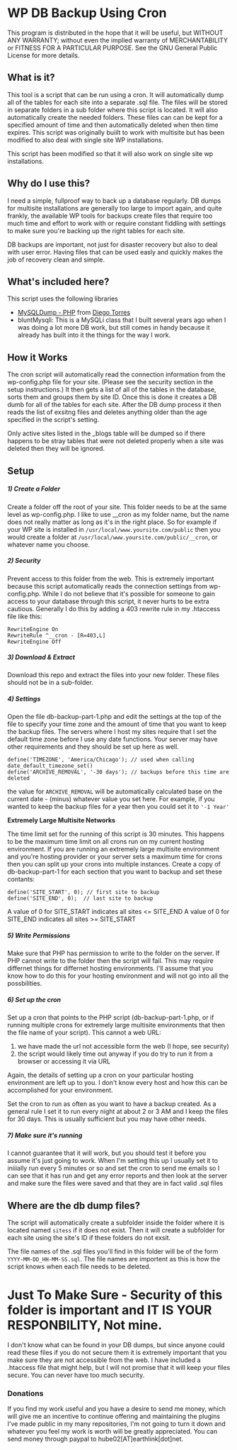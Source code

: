 # WP DB Backup Using Cron

This program is distributed in the hope that it will be useful, but WITHOUT ANY WARRANTY; without even 
the implied warranty of MERCHANTABILITY or FITNESS FOR A PARTICULAR PURPOSE. See the GNU General Public 
License for more details.

## What is it?
This tool is a script that can be run using a cron. It will automatically dump all of the 
tables for each site into a separate .sql file. The files will be stored in separate folders 
in a sub folder where this script is located. It will also automatically create the needed 
folders. These files can can be kept for a specified amount of time and then automatically 
deleted when then time expires. This script was originally buiilt to work with multisite 
but has been modified to also deal with single site WP installations.

This script has been modified so that it will also work on single site wp installations.

## Why do I use this?
I need a simple, fullproof way to back up a database regularly. DB dumps for multisite 
installations are generally too large to import again, and quite frankly, the available WP 
tools for backups create files that require too much time and effort to work with or 
require constant fiddling with settings to make sure you're backing up the right tables 
for each site.

DB backups are important, not just for disaster recovery but also to deal with user error. 
Having files that can be used easly and quickly makes the job of recovery clean and simple.

## What's included here?
This script uses the following libraries
* [MySQLDump - PHP](https://github.com/ifsnop/mysqldump-php) from [Diego Torres](https://github.com/ifsnop)
* bluntMysqli: This is a MySQLi class that I built several years ago when I was doing a lot more DB work,
but still comes in handy because it already has built into it the things for the way I work.

## How it Works
The cron script will automatically read the connection information from the wp-config.php file for your site. 
(Please see the security section in the setup instructions.) It then gets a list of all of the tables in the
database, sorts them and groups them by site ID. Once this is done it creates a DB dumb for all of the tables
for each site. After the DB dump process it then reads the list of exsitng files and deletes anything older
than the age specified in the script's setting.

Only active sites listed in the _blogs table will be dumped so if there happens to be stray tables that were not
deleted properly when a site was deleted then they will be ignored.

## Setup

##### 1) Create a Folder
Create a folder off the root of your site. This folder needs to be at the same level as wp-config.php. 
I like to use __cron as my folder name, but the name does not really matter as long as it's in 
the right place. So for example if your WP site is installed in 
`/usr/local/www.yoursite.com/public` then you would create a folder at
`/usr/local/www.yoursite.com/public/__cron`, or whatever name you choose.

##### 2) Security
Prevent access to this folder from the web. This is extremely important because this script 
automatically reads the connection settings from wp-config.php. While I do not believe that 
it's possible for someone to gain access to your database through this script, it never hurts 
to be extra cautious. Generally I do this by adding a 403 rewrite rule in my .htaccess file like this:
```
RewriteEngine On
RewriteRule ^__cron - [R=403,L]
RewriteEngine Off
```

##### 3) Download & Extract
Download this repo and extract the files into your new folder. These files should not be in a sub-folder.

##### 4) Settings
Open the file db-backup-part-1.php and edit the settings at the top of the file to specify your time 
zone and the amount of time that you want to keep the backup files. The servers where I host 
my sites require that I set the default time zone before I use any date functions. Your server 
may have other requirements and they should be set up here as well.
```
define('TIMEZONE', 'America/Chicago'); // used when calling date_default_timezone_set()
define('ARCHIVE_REMOVAL', '-30 days'); // backups before this time are deleted
```
the value for `ARCHIVE_REMOVAL` will be automatically calculated base on the current date - (minus) 
whatever value you set here. For example, if you wanted to keep the backup files for a year then 
you could set it to `'-1 Year'`

**Extremely Large Multisite Networks**

The time limit set for the running of this script is 30 minutes. This happens to be the maximum time
limit on all crons run on my current hosting environment. If you are running an extremely large multisite
environment and you're hosting provider or your server sets a maximum time for crons then you can
split up your crons into multiple instances. Create a copy of db-backup-part-1 for each section 
that you want to backup and set these contants:
```
define('SITE_START', 0); // first site to backup
define('SITE_END', 0);  // last site to backup
```
A value of 0 for SITE_START indicates all sites <= SITE_END
A value of 0 for SITE_END indicates all sites >= SITE_START

##### 5) Write Permissions
Make sure that PHP has permission to write to the folder on the server. If PHP cannot write to the 
folder then the script will fail. This may require differnet things for differnet hosting environments. 
I'll assume that you know how to do this for your hosting environment and will not go into all the possbilities.

##### 6) Set up the cron
Set up a cron that points to the PHP script (db-backup-part-1.php, or if running multiple crons for extremely large multisite environments that then the file name of your script). This cannot a web URL:
1. we have made the url not accessible form the web (I hope, see security)
2. the script would likely time out anyway if you do try to run it from a browser or accessing it via URL

Again, the details of setting up a cron on your particular hosting environment are left up to you. 
I don't know every host and how this can be accomplished for your environment.

Set the cron to run as often as you want to have a backup created. As a general rule I set it to 
run every night at about 2 or 3 AM and I keep the files for 30 days. This is usually sufficient 
but you may have other needs.

##### 7) Make sure it's running
I cannot guarantee that it will work, but you should test it before you assume it's just going to work. 
When I'm setting this up I usually set it to iniiially run every 5 minutes or so and set the cron to 
send me emails so I can see that it has run and get any error reports and then look at the server 
and make sure the files were saved and that they are in fact valid .sql files

## Where are the db dump files?
The script will automatically create a subfolder inside the folder where it is located named 
`sitess` if it does not exist. Then it will create a subfolder for each site using the site's ID 
if these folders do not exsit.

The file names of the .sql files you'll find in this folder will be of the form
`YYYY-MM-DD_HH-MM-SS.sql`. The file names are importent as this is how the script knows 
when each file needs to be deleted.

# Just To Make Sure - Security of this folder is important and IT IS YOUR RESPONBILITY, Not mine.
I don't know what can be found in your DB dumps, but since anyone could read these files if you 
do not secure them it is extremely important that you make sure they are not accessible from the web. 
I have included a .htaccess file that might help, but I will not promise that it will keep your 
files secure. You can never have too much security.

### Donations
If you find my work useful and you have a desire to send me money, which will give me an incentive to continue
offering and maintaining the plugins I've made public in my many repositories, I'm not going to turn it down
and whatever you feel my work is worth will be greatly appreciated. You can send money through paypal to
hube02[AT]earthlink[dot]net. 
